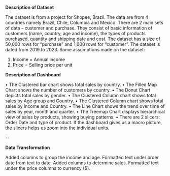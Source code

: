 **Description of Dataset**

The dataset is from a project for Shopee, Brazil. The data are from 4 countries namely Brazil, Chile, Columbia and Mexico. There are 2 main sets of data – customer and purchase. They consist of basic information of customers (name, country, age and income), the types of products purchased, quantity and shipping date and cost. The dataset has a size of 50,000 rows for “purchase” and 1,000 rows for “customer”. The dataset is dated from 2019 to 2023.
Some assumptions made on the dataset:
1.	Income = Annual income
2.	Price = Selling price per unit

**Description of Dashboard**

•	The Clustered bar chart shows total sales by country.
•	The Filled Map Chart shows the number of customers by country.
•	The Donut Chart depicts total sales by gender.
•	The Clustered Column chart shows total sales by Age group and Country.
•	The Clustered Column chart shows total sales by Income and Country.
•	The Line Chart shows the trend over time of sales by year, month and quarter.
•	The Treemap Chart displays hierarchical view of sales by products, showing buying patterns.
•	There are 2 slicers: Order Date and type of product. If the dashboard gives us a macro picture, the slicers helps us zoom into the individual units.

--

**Data Transformation**

Added columns to group the income and age.
Formatted text under order date from text to date.
Added columns to determine sales.
Formatted text under the price columns to currency ($).
